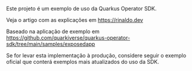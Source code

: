 Este projeto é um exemplo de uso da Quarkus Operator SDK.

Veja o artigo com as explicações em https://rinaldo.dev

Baseado na aplicação de exemplo em https://github.com/quarkiverse/quarkus-operator-sdk/tree/main/samples/exposedapp

Se for levar esta implementação à produção, considere seguir o exemplo oficial que conterá exemplos mais atualizados do uso da SDK.